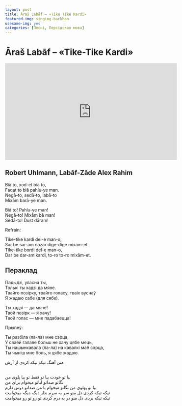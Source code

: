 ```yaml
---
layout: post
title: Āraš Labāf – «Tike Tike Kardi»
featured-img: singing-barkhan
usesame-img: yes
categories: [Песні, Персідская мова]
---
```


# Āraš Labāf – «Tike-Tike Kardi»


<iframe width="560" height="315" src="https://www.youtube.com/embed/9Frwek3VAOc" frameborder="0" allow="accelerometer; autoplay; encrypted-media; gyroscope; picture-in-picture" allowfullscreen></iframe>

## Robert Uhlmann, Labāf-Zāde Alex Rahim


Biā to, xod-et biā to,<br>
Faqat to biā pahlu-ye man.<br>
Negā-to, sedā-to, labā-to<br>
Mixām barā-ye man.<br>

Biā to! Pahlu-ye man!<br>
Negā-to! Mixām bā man!<br>
Sedā-to! Dust dāram!<br>

Refrain:<br>

Tike-tike kardi del-e man-o,<br>
Sar be sar-am nazar dige-dige mixām-et<br>
Tike-tike bordi del-e man-o,<br>
Dar be dar-am kardi, to-ro to-ro mixām-et.<br>


## Пераклад

Падыдзі, уласна ты,<br>
Толькі ты хадзі да мяне.<br>
Твайго  позірку, твайго голасу, тваіх вуснаў<br>
Я жадаю сабе (для сябе).<br>

Ты хадзі — да мяне!<br>
Твой позірк — я хачу!<br>
Твой голас — мне падабаецца! <br>

Прыпеў:<br>

Ты разбіла (ла-ла) мне сэрца,<br>
У сваёй галаве больш не хачу цябе мець,<br>
Ты нашынкавала (ла-ла) на кавалкі маё сэрца,<br>
Ты чыніш мне боль, я цябе жадаю.<br>



متن آهنگ تیکه تیکه کردی از آرش

<br>بیا تو خودت بیا تو فقط تو بیا پلوی من
<br>نگاتو صداتو لباتو میخوام برای من
<br>بیا تو پهلوی من نگاتو میخوام با من صداتو دوس دارم
<br>تیکه تیکه کردی دل منو سر به سرم نذار دیگه دیگه میخوامت
<br>تیکه تیکه بردی دل منو در به درم کردی تو رو تو رو میخوامت
